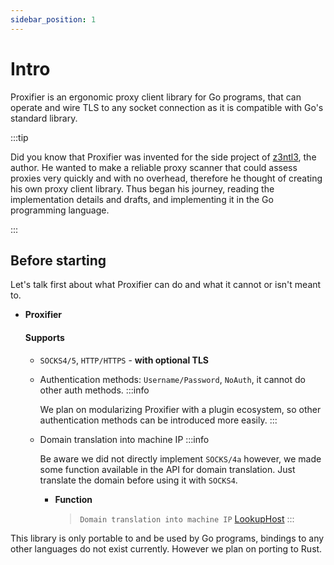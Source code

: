 ```yaml
---
sidebar_position: 1
---
```


# Intro

Proxifier is an ergonomic proxy client library for Go programs, that can operate and wire TLS to any socket connection as it is compatible with Go's standard library.

:::tip

Did you know that Proxifier was invented for the side project of [z3ntl3](https://github.com/z3ntl3), the author. He wanted to make a reliable proxy scanner that could assess proxies very quickly and with no overhead, therefore he thought of creating his own proxy client library. Thus began his journey, reading the implementation details and drafts, and implementing it in the Go programming language.

:::

## Before starting

Let's talk first about what Proxifier can do and what it cannot or isn't meant to.

- **Proxifier**

  #### Supports
    - ``SOCKS4/5``, ``HTTP/HTTPS`` - **with optional TLS**
    - Authentication methods: ``Username/Password``, ``NoAuth``, it cannot do other auth methods.
      :::info
      
      We plan on modularizing Proxifier with a plugin ecosystem, so other authentication methods can be introduced more easily.
      :::
    - Domain translation into machine IP
      :::info

      Be aware we did not directly implement ``SOCKS/4a`` however, we made some function available in the API for domain translation.
      Just translate the domain before using it with ``SOCKS4``.
      
      - **Function** 
        > ``Domain translation into machine IP`` [LookupHost](#)
      :::

This library is only portable to and be used by Go programs, bindings to any other languages do not exist currently. However we plan on porting to Rust.
